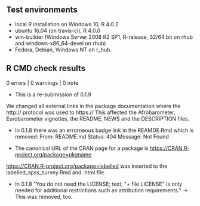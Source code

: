 ## Test environments
* local R installation on Windows 10, R 4.0.2
* ubuntu 16.04 (on travis-ci), R 4.0.0
* win-builder (Windows Server 2008 R2 SP1, R-release, 32/64 bit on rhub and windows-x86_64-devel on rhub)
* Fedora, Debian, Windows NT on r_hub.

## R CMD check results

0 errors | 0 warnings | 0 note

* This is a re-submission of 0.1.9

We changed all external links in the package documentation where the http:// protocol was used to https://  This affected the Afrobarometer, Eurobarometer vignettes, the README, NEWS and the DESCRIPTION files.


* In 0.1.8 there was an errorneous badge link in the REAMDE.Rmd which is removed:
 From: README.md
       Status: 404
       Message: Not Found
       
* The canonical URL of the CRAN page for a package is
       https://CRAN.R-project.org/package=pkgname
       
https://CRAN.R-project.org/package=labelled was inserted to the labelled_spss_survey.Rmd and .html file.

* In 0.1.8 "You do not need the LICENSE; text, "+ file LICENSE" is only needed for additional restrictions such as attribution requirements." -> This was removed, too.